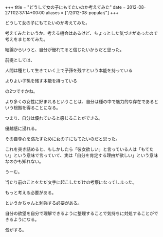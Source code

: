 +++
title = "どうして女の子にもてたいのか考えてみた"
date = 2012-08-27T02:37:14+00:00
aliases = ["/2012-08-popular/"]
+++

どうして女の子にもてたいのか考えてみた。

考えてみたというか、考える機会はあるけど、ちょっとした気づきがあったので考えをまとめてみた。 

結論からいうと、自分が優れてると信じたいからだと思った。 

前提としては、

人間は種として生きていく上で子孫を残すという本能を持っている

よりよい子孫を残す本能を持っている

の2つですかね。 

より多くの女性に好まれるということは、自分は種の中で魅力的な存在であるという根拠を得ることになる。

つまり、自分は優れていると感じることができる。

優越感に浸れる。

その自尊心を満たすために女の子にもてたいのだと思った。

これを突き詰めると、もしかしたら「彼女欲しい」と言っている人は「もてたい」という意味で言っていて、実は「自分を肯定する理由が欲しい」という意味なのかも知れない。 

うーむ。

当たり前のことをただ文字に起こしただけの考察になってしまった。

もっと考える必要がある。

というかちゃんと勉強する必要がある。 

自分の欲望を自分で理解できるように整理することで気持ちに対処することができるようになる。

気がする。

